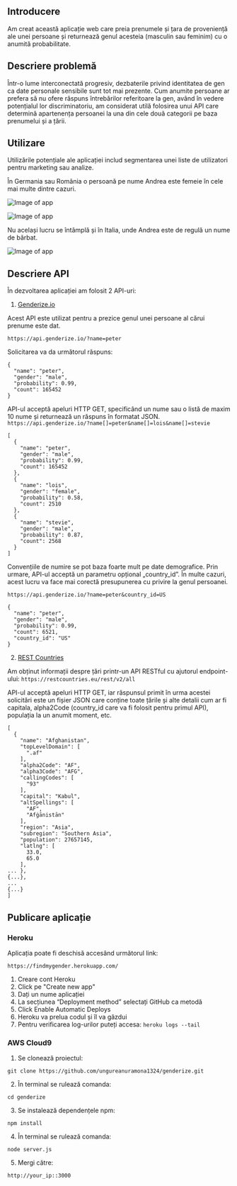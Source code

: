 ## Introducere

Am creat această aplicație web care preia prenumele și țara de proveniență ale unei persoane și returnează genul acesteia (masculin sau feminim) cu o anumită probabilitate. 

## Descriere problemă
Într-o lume interconectată progresiv, dezbaterile privind identitatea de gen ca date personale sensibile sunt tot mai prezente. Cum anumite persoane ar prefera să nu ofere răspuns întrebărilor referitoare la gen, având în vedere potențialul lor discriminatoriu, am considerat utilă folosirea unui API care determină apartenența persoanei la una din cele două categorii pe baza prenumelui și a țării. 

## Utilizare
Utilizările potențiale ale aplicației includ segmentarea unei liste de utilizatori pentru marketing sau analize.

În Germania sau România o persoană pe nume Andrea este femeie în cele mai multe dintre cazuri.

![Image of app](https://github.com/ungureanuramona1324/genderize/blob/master/img/andrea-germany.JPG)

![Image of app](https://github.com/ungureanuramona1324/genderize/blob/master/img/andrea-romania.JPG)

Nu același lucru se întâmplă și în Italia, unde Andrea este de regulă un nume de bărbat.

![Image of app](https://github.com/ungureanuramona1324/genderize/blob/master/img/andrea-italy.JPG)

## Descriere API
În dezvoltarea aplicației am folosit 2 API-uri:
1. [Genderize.io](https://genderize.io/)

Acest API este utilizat pentru a prezice genul unei persoane al cărui prenume este dat. 

`https://api.genderize.io/?name=peter`

Solicitarea va da următorul răspuns:
```
{
  "name": "peter",
  "gender": "male",
  "probability": 0.99,
  "count": 165452
}
```
API-ul acceptă apeluri HTTP GET, specificând un nume sau o listă de maxim 10 nume și returnează un răspuns în formatat JSON.
`https://api.genderize.io/?name[]=peter&name[]=lois&name[]=stevie`
```
[
  {
    "name": "peter",
    "gender": "male",
    "probability": 0.99,
    "count": 165452
  },
  {
    "name": "lois",
    "gender": "female",
    "probability": 0.58,
    "count": 2510
  },
  {
    "name": "stevie",
    "gender": "male",
    "probability": 0.87,
    "count": 2568
  }
]
```

Convențiile de numire se pot baza foarte mult pe date demografice. Prin urmare, API-ul acceptă un parametru opțional „country_id”. În multe cazuri, acest lucru va face mai corectă presupunerea cu privire la genul persoanei. 

`https://api.genderize.io/?name=peter&country_id=US`
```
{
  "name": "peter",
  "gender": "male",
  "probability": 0.99,
  "count": 6521,
  "country_id": "US"
}
```

2. [REST Countries](https://restcountries.eu/)

Am obținut informații despre țări printr-un API RESTful cu ajutorul endpoint-ului: 
`https://restcountries.eu/rest/v2/all`

API-ul acceptă apeluri HTTP GET, iar răspunsul primit în urma acestei solicitări este un fișier JSON care conține toate țările și alte detalii cum ar fi capitala, alpha2Code (country_id care va fi folosit pentru primul API), populația la un anumit moment, etc.
```
[
  {
    "name": "Afghanistan",
    "topLevelDomain": [
      ".af"
    ],
    "alpha2Code": "AF",
    "alpha3Code": "AFG",
    "callingCodes": [
      "93"
    ],
    "capital": "Kabul",
    "altSpellings": [
      "AF",
      "Afġānistān"
    ],
    "region": "Asia",
    "subregion": "Southern Asia",
    "population": 27657145,
    "latlng": [
      33.0,
      65.0
    ],
... },
{...},
...
{...}
]
```

## Publicare aplicație 

### Heroku
Aplicația poate fi deschisă accesând următorul link:

`https://findmygender.herokuapp.com/`

1. Creare cont Heroku
2. Click pe "Create new app"
3. Dați un nume aplicației
4. La secțiunea “Deployment method” selectați GitHub ca metodă
5. Click Enable Automatic Deploys 
6. Heroku va prelua codul și îl va găzdui
7. Pentru verificarea log-urilor puteți accesa: `heroku logs --tail`

### AWS Cloud9
1. Se clonează proiectul:

`git clone https://github.com/ungureanuramona1324/genderize.git`

2. În terminal se rulează comanda:

`cd genderize`

3. Se instalează dependențele npm:

`npm install`

4. În terminal se rulează comanda:

`node server.js`

5. Mergi către:

`http://your_ip::3000`
